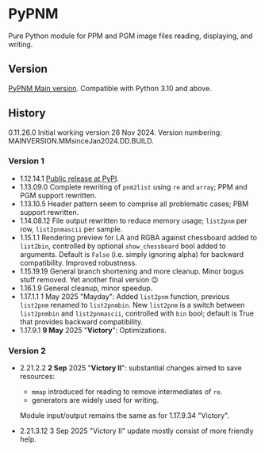 # PyPNM

Pure Python module for PPM and PGM image files reading, displaying, and writing.

## Version

[PyPNM Main version](https://github.com/Dnyarri/PyPNM/). Compatible with Python 3.10 and above.

## History

0.11.26.0   Initial working version 26 Nov 2024.
Version numbering: MAINVERSION.MMsinceJan2024.DD.BUILD.

### Version 1

- 1.12.14.1     [Public release at PyPI](https://pypi.org/project/PyPNM/).
- 1.13.09.0     Complete rewriting of `pnm2list` using `re` and `array`; PPM and PGM support rewritten.
- 1.13.10.5     Header pattern seem to comprise all problematic cases; PBM support rewritten.
- 1.14.08.12    File output rewritten to reduce memory usage; `list2pnm` per row, `list2pnmascii` per sample.
- 1.15.1.1      Rendering preview for LA and RGBA against chessboard added to `list2bin`,
controlled by optional `show_chessboard` bool added to arguments.
Default is `False` (i.e. simply ignoring alpha) for backward compatibility.
Improved robustness.
- 1.15.19.19    General branch shortening and more cleanup. Minor bogus stuff removed.
Yet another final version 😉
- 1.16.1.9      General cleanup, minor speedup.
- 1.17.1.1      1 May 2025 "Mayday": Added `list2pnm` function, previous `list2pnm` renamed to `list2pnmbin`.
New `list2pnm` is a switch between `list2pnmbin` and `list2pnmascii`, controlled with `bin` bool; default is True that provides backward compatibility.
- 1.17.9.1      **9 May** 2025 "**Victory**": Optimizations.

### Version 2

- 2.21.2.2      **2 Sep** 2025 "**Victory II**": substantial changes aimed to save resources:
  - `mmap` introduced for reading to remove intermediates of `re`.
  - generators are widely used for writing.

  Module input/output remains the same as for 1.17.9.34 "Victory".

- 2.21.3.12     3 Sep 2025 "Victory II" update mostly consist of more friendly help.